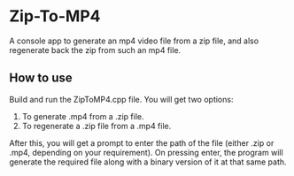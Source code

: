 # Zip-To-MP4
A console app to generate an mp4 video file from a zip file, and also regenerate back the zip from such an mp4 file.

## How to use

Build and run the ZipToMP4.cpp file. You will get two options:

1. To generate .mp4 from a .zip file.
2. To regenerate a .zip file from a .mp4 file.

After this, you will get a prompt to enter the path of the file (either .zip or .mp4, depending on your requirement).
On pressing enter, the program will generate the required file along with a binary version of it at that same path.
